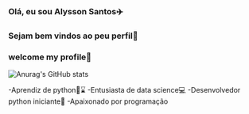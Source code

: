 ### Olá, eu sou Alysson Santos✈️
### Sejam bem vindos ao peu perfil🧳
### welcome my profile🧳

![Anurag's GitHub stats](https://github-readme-stats.vercel.app/api?username=Alysson55&show_icons=true&theme=synthwave)



 -Aprendiz de python🐍⌛
 -Entusiasta de data science💻
 -Desenvolvedor python iniciante🐍 
 -Apaixonado por programação 


